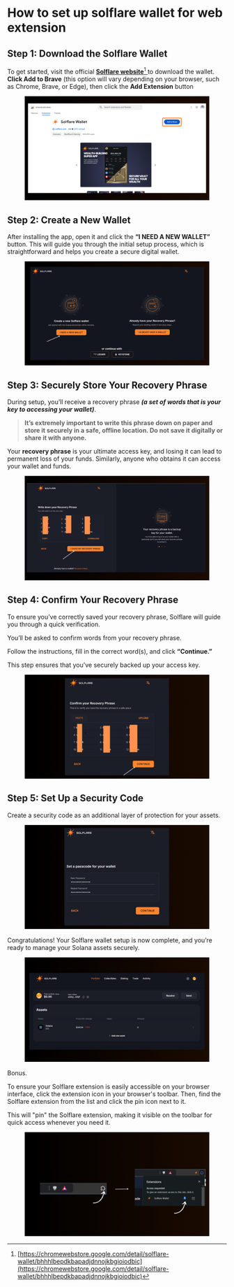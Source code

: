 # How to set up solflare wallet for web extension

## Step 1: Download the Solflare Wallet <a href="#id-690d" id="id-690d"></a>

To get started, visit the official [**Solflare website**](#user-content-fn-1)[^1][ ](https://chromewebstore.google.com/detail/solflare-wallet/bhhhlbepdkbapadjdnnojkbgioiodbic)to download the wallet. **Click Add to Brave** (this option will vary depending on your browser, such as Chrome, Brave, or Edge), then click the **Add Extension** button

<figure><img src="../../.gitbook/assets/desktop solflare.png" alt=""><figcaption></figcaption></figure>

## Step 2: Create a New Wallet <a href="#id-7661" id="id-7661"></a>

After installing the app, open it and click the **“I NEED A NEW WALLET”** button. This will guide you through the initial setup process, which is straightforward and helps you create a secure digital wallet.

<figure><img src="../../.gitbook/assets/add new wallet.png" alt=""><figcaption></figcaption></figure>

## Step 3: Securely Store Your Recovery Phrase <a href="#f46b" id="f46b"></a>

During setup, you’ll receive a recovery phrase _**(a set of words that is your key to accessing your wallet)**_.

> **It’s extremely important to write this phrase down on paper and store it securely in a safe, offline location. Do not save it digitally or share it with anyone.**

Your **recovery phrase** is your ultimate access key, and losing it can lead to permanent loss of your funds. Similarly, anyone who obtains it can access your wallet and funds.

<figure><img src="../../.gitbook/assets/save phrase.png" alt=""><figcaption></figcaption></figure>

## Step 4: Confirm Your Recovery Phrase <a href="#b707" id="b707"></a>

To ensure you’ve correctly saved your recovery phrase, Solflare will guide you through a quick verification.

You’ll be asked to confirm words from your recovery phrase.

Follow the instructions, fill in the correct word(s), and click **“Continue.”**

This step ensures that you’ve securely backed up your access key.

<figure><img src="../../.gitbook/assets/CONFRIM.png" alt=""><figcaption></figcaption></figure>

## Step 5: Set Up a Security Code <a href="#ba4d" id="ba4d"></a>

Create a security code as an additional layer of protection for your assets.

<figure><img src="../../.gitbook/assets/password.png" alt=""><figcaption></figcaption></figure>



Congratulations! Your Solflare wallet setup is now complete, and you’re ready to manage your Solana assets securely.

<figure><img src="../../.gitbook/assets/desxtop wallet (1).png" alt=""><figcaption></figcaption></figure>

Bonus.

To ensure your Solflare extension is easily accessible on your browser interface, click the extension icon in your browser's toolbar. Then, find the Solflare extension from the list and click the pin icon next to it.&#x20;

This will "pin" the Solflare extension, making it visible on the toolbar for quick access whenever you need it.

<figure><img src="../../.gitbook/assets/pin extenstion.png" alt=""><figcaption></figcaption></figure>

[^1]: [https://chromewebstore.google.com/detail/solflare-wallet/bhhhlbepdkbapadjdnnojkbgioiodbic](https://chromewebstore.google.com/detail/solflare-wallet/bhhhlbepdkbapadjdnnojkbgioiodbic)
